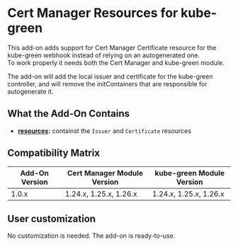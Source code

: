 # Cert Manager Resources for kube-green

This add-on adds support for Cert Manager Certificate resource for the kube-green webhook instead of
relying on an autogenerated one.  
To work properly it needs both the Cert Manager and kube-green module.

The add-on will add the local issuer and certificate for the kube-green controller, and will remove the initContainers
that are responsible for autogenerate it.

## What the Add-On Contains

- **[resources](./resources):** containst the `Issuer` and `Certificate` resources

## Compatibility Matrix

| Add-On Version | Cert Manager Module Version | kube-green Module Version |
|----------------|-----------------------------|---------------------------|
| 1.0.x          | 1.24.x, 1.25.x, 1.26.x      | 1.24.x, 1.25.x, 1.26.x    |

## User customization

No customization is needed. The add-on is ready-to-use.
